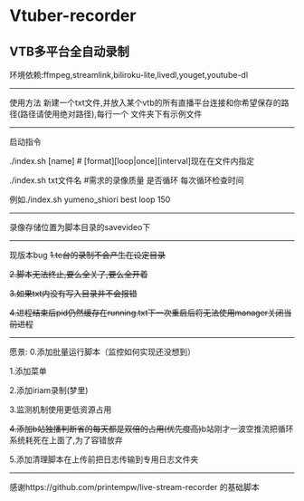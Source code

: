 # Vtuber-recorder
VTB多平台全自动录制
-----------------------------------------------------

环境依赖:ffmpeg,streamlink,biliroku-lite,livedl,youget,youtube-dl

-----------------------------------------------------
使用方法
新建一个txt文件,并放入某个vtb的所有直播平台连接和你希望保存的路径(路径请使用绝对路径),每行一个
文件夹下有示例文件

------------------------------------------------------------
启动指令

./index.sh [name]    # [format][loop|once][interval]现在在文件内指定

./index.sh txt文件名 #需求的录像质量 是否循环 每次循环检查时间 

例如./index.sh yumeno_shiori best loop 150

------------------------------------------------------------

录像存储位置为脚本目录的savevideo下

------------------------------------------------------------
现版本bug
~~1.tc台的录制不会产生在设定目录~~

~~2.脚本无法终止,要么全关了,要么全开着~~

~~3.如果txt内没有写入目录并不会报错~~

~~4.进程结束后pid仍然缓存在running.txt下一次重启后将无法使用manager关闭当前进程~~

------------------------------------------------------------
愿景:
0.添加批量运行脚本（监控如何实现还没想到）

1.添加菜单

2.添加iriam录制(梦里)

3.监测机制使用更低资源占用

~~4.添加b站独播判断省的每天都是双倍的占用(优先度高)~~b站刚才一波空推流把循环系统耗死在上面了,为了容错放弃

5.添加清理脚本在上传前把日志传输到专用日志文件夹


------------------------------------------------------------

感谢https://github.com/printempw/live-stream-recorder 的基础脚本 
